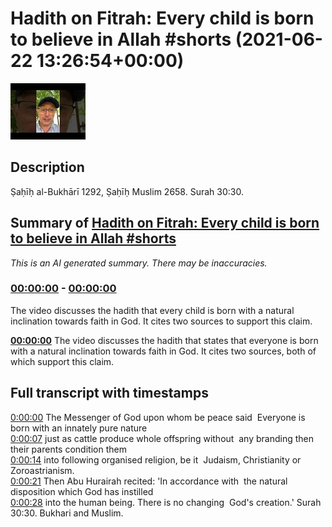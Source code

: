 # Hadith on Fitrah: Every child is born to believe in Allah #shorts (2021-06-22 13:26:54+00:00)

![alt Hadith on Fitrah: Every child is born to believe in Allah #shorts](RQ7YDB1pKTE.jpg "Hadith on Fitrah: Every child is born to believe in Allah #shorts")

## Description

Ṣaḥīḥ al-Bukhārī 1292, Ṣaḥīḥ Muslim 2658.
Surah 30:30.

## Summary of [Hadith on Fitrah: Every child is born to believe in Allah #shorts](https://www.youtube.com/watch?v=RQ7YDB1pKTE)


*This is an AI generated summary. There may be inaccuracies. [](/)*

### [00:00:00](https://www.youtube.com/watch?v=RQ7YDB1pKTE&t=0) - [00:00:00](https://www.youtube.com/watch?v=RQ7YDB1pKTE&t=0)

The video discusses the hadith that every child is born with a natural inclination towards faith in God. It cites two sources to support this claim.

**[00:00:00](https://www.youtube.com/watch?v=RQ7YDB1pKTE&t=0)** The video discusses the hadith that states that everyone is born with a natural inclination towards faith in God. It cites two sources, both of which support this claim.

## Full transcript with timestamps

[0:00:00](https://youtu.be/RQ7YDB1pKTE?t=0) The Messenger of God upon whom be peace said 
Everyone is born with an innately pure nature    
[0:00:07](https://youtu.be/RQ7YDB1pKTE?t=7) just as cattle produce whole offspring without 
any branding then their parents condition them    
[0:00:14](https://youtu.be/RQ7YDB1pKTE?t=14) into following organised religion, be it 
Judaism, Christianity or Zoroastrianism.    
[0:00:21](https://youtu.be/RQ7YDB1pKTE?t=21) Then Abu Hurairah recited: 'In accordance with 
the natural disposition which God has instilled    
[0:00:28](https://youtu.be/RQ7YDB1pKTE?t=28) into the human being. There is no changing 
God's creation.' Surah 30:30. Bukhari and Muslim.  
